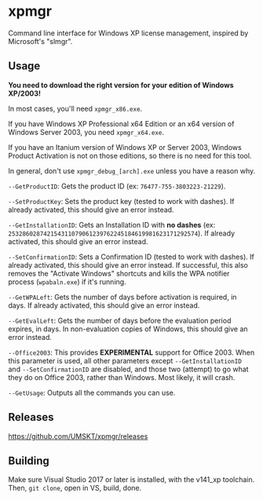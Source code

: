 # xpmgr
Command line interface for Windows XP license management, inspired by Microsoft's "slmgr".

## Usage
**You need to download the right version for your edition of Windows XP/2003!**

In most cases, you'll need `xpmgr_x86.exe`.

If you have Windows XP Professional x64 Edition or an x64 version of Windows Server 2003, you need `xpmgr_x64.exe`.

If you have an Itanium version of Windows XP or Server 2003, Windows Product Activation is not on those editions, so there is no need for this tool.

In general, don't use `xpmgr_debug_[arch].exe` unless you have a reason why.

`--GetProductID`: Gets the product ID (ex: `76477-755-3803223-21229`).

`--SetProductKey`: Sets the product key (tested to work with dashes). If already activated, this should give an error instead.

`--GetInstallationID`: Gets an Installation ID with **no dashes** (ex: `253286028742154311079061239762245184619981623171292574`). If already activated, this should give an error instead.

`--SetConfirmationID`: Sets a Confirmation ID (tested to work with dashes). If already activated, this should give an error instead. If successful, this also removes the "Activate Windows" shortcuts and kills the WPA notifier process (`wpabaln.exe`) if it's running.

`--GetWPALeft`: Gets the number of days before activation is required, in days. If already activated, this should give an error instead.

`--GetEvalLeft`: Gets the number of days before the evaluation period expires, in days. In non-evaluation copies of Windows, this should give an error instead.

`--Office2003`: This provides **EXPERIMENTAL** support for Office 2003. When this parameter is used, all other parameters except `--GetInstallationID` and `--SetConfirmationID` are disabled, and those two (attempt) to go what they do on Office 2003, rather than Windows. Most likely, it will crash.

`--GetUsage`: Outputs all the commands you can use.

## Releases
https://github.com/UMSKT/xpmgr/releases

## Building
Make sure Visual Studio 2017 or later is installed, with the v141_xp toolchain. Then, `git clone`, open in VS, build, done.
